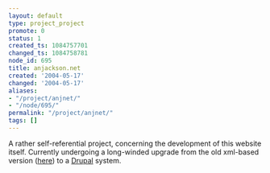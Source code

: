 ```yaml
---
layout: default
type: project_project
promote: 0
status: 1
created_ts: 1084757701
changed_ts: 1084758781
node_id: 695
title: anjackson.net
created: '2004-05-17'
changed: '2004-05-17'
aliases:
- "/project/anjnet/"
- "/node/695/"
permalink: "/project/anjnet/"
tags: []
---
```

A rather self-referential project, concerning the development of this website itself.  Currently undergoing a long-winded upgrade from the old xml-based version (<a href="http://anjackson.net/old-site/public_html/">here</a>) to a <a href="http://www.drupal.org/">Drupal</a> system.
